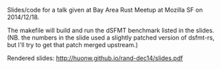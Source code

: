 Slides/code for a talk given at Bay Area Rust Meetup at Mozilla SF on
2014/12/18.

The makefile will build and run the dSFMT benchmark listed in the
slides. (NB. the numbers in the slide used a slightly patched version
of dsfmt-rs, but I'll try to get that patch merged upstream.)

Rendered slides: http://huonw.github.io/rand-dec14/slides.pdf
